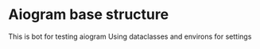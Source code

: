 # Aiogram base structure 
This is bot for testing aiogram
Using dataclasses and environs for settings